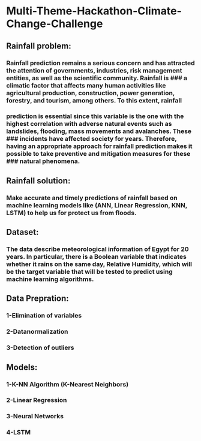 # Multi-Theme-Hackathon-Climate-Change-Challenge

## Rainfall problem:
### Rainfall prediction remains a serious concern and has attracted the attention of governments, industries, risk management entities, as well as the scientific community. Rainfall is ### a climatic factor that affects many human activities like agricultural production, construction, power generation, forestry, and tourism, among others. To this extent, rainfall 
### prediction is essential since this variable is the one with the highest correlation with adverse natural events such as landslides, flooding, mass movements and avalanches. These ### incidents have affected society for years. Therefore, having an appropriate approach for rainfall prediction makes it possible to take preventive and mitigation measures for these ### natural phenomena.

## Rainfall solution:
### Make accurate and timely predictions of rainfall based on machine learning models like (ANN, Linear Regression, KNN, LSTM) to help us for protect us from floods.

## Dataset:
### The data describe meteorological information of Egypt for 20 years. In particular, there is a Boolean variable that indicates whether it rains on the same day, Relative Humidity,  which will be the target variable that will be tested to predict using machine learning algorithms.

## Data Prepration:
### 1-Elimination of variables
###   2-Datanormalization
###   3-Detection of outliers
## Models:
###      1-K-NN Algorithm (K-Nearest Neighbors)
###        2-Linear Regression
###       3-Neural Networks
###       4-LSTM



